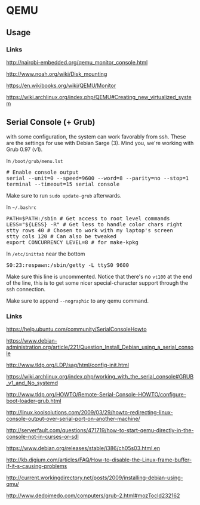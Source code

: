 # QEMU


## Usage


### Links

http://nairobi-embedded.org/qemu_monitor_console.html

http://www.noah.org/wiki/Disk_mounting

https://en.wikibooks.org/wiki/QEMU/Monitor

https://wiki.archlinux.org/index.php/QEMU#Creating_new_virtualized_system


## Serial Console (+ Grub)

with some configuration, the system can work favorably from ssh. These are the settings for use with Debian Sarge (3). Mind you, we're working with Grub 0.97 (v1).

In `/boot/grub/menu.lst`

<pre>
# Enable console output
serial --unit=0 --speed=9600 --word=8 --parity=no --stop=1
terminal --timeout=15 serial console
</pre>

Make sure to run `sudo update-grub` afterwards.

In `~/.bashrc`

<pre>
PATH=$PATH:/sbin # Get access to root level commands
LESS="${LESS} -R" # Get less to handle color chars right
stty rows 40 # Chosen to work with my laptop's screen
stty cols 120 # Can also be tweaked
export CONCURRENCY_LEVEL=8 # for make-kpkg
</pre>

In `/etc/inittab` near the bottom

<pre>
S0:23:respawn:/sbin/getty -L ttyS0 9600
</pre>

Make sure this line is uncommented. Notice that there's no `vt100` at the end of the line, this is to get some nicer special-character support through the ssh connection.

Make sure to append `--nographic` to any qemu command.

### Links

https://help.ubuntu.com/community/SerialConsoleHowto

https://www.debian-administration.org/article/221/Question_Install_Debian_using_a_serial_console

http://www.tldp.org/LDP/sag/html/config-init.html

https://wiki.archlinux.org/index.php/working_with_the_serial_console#GRUB_v1_and_No_systemd

http://www.tldp.org/HOWTO/Remote-Serial-Console-HOWTO/configure-boot-loader-grub.html

http://linux.koolsolutions.com/2009/03/29/howto-redirecting-linux-console-output-over-serial-port-on-another-machine/

http://serverfault.com/questions/471719/how-to-start-qemu-directly-in-the-console-not-in-curses-or-sdl

https://www.debian.org/releases/stable/i386/ch05s03.html.en

http://kb.digium.com/articles/FAQ/How-to-disable-the-Linux-frame-buffer-if-it-s-causing-problems

http://current.workingdirectory.net/posts/2009/installing-debian-using-qmu/

http://www.dedoimedo.com/computers/grub-2.html#mozTocId232162

